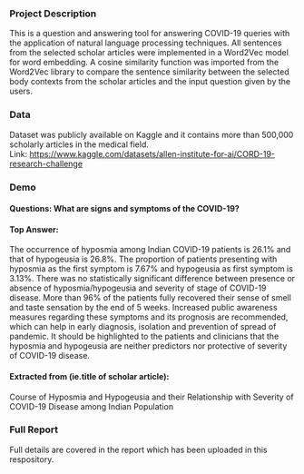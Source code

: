 ### Project Description
This is a question and answering tool for answering COVID-19 queries with the application of natural language processing techniques. All sentences from the selected scholar articles were implemented in a Word2Vec model for word embedding. 
A cosine similarity function was imported from the Word2Vec library to compare the sentence similarity between the selected body contexts from the scholar articles and the input question given by the users.

### Data
Dataset was publicly available on Kaggle and it contains more than 500,000 scholarly articles in the medical field. <br>
Link: https://www.kaggle.com/datasets/allen-institute-for-ai/CORD-19-research-challenge

### Demo

#### Questions: What are signs and symptoms of the COVID-19?
#### Top Answer: 
The occurrence of hyposmia among Indian COVID-19 patients is 26.1% and that of hypogeusia is 26.8%. The proportion of
patients presenting with hyposmia as the first symptom is 7.67% and hypogeusia as first symptom is 3.13%. There was no
statistically significant difference between presence or absence of hyposmia/hypogeusia and severity of stage of COVID-19
disease. More than 96% of the patients fully recovered their sense of smell and taste sensation by the end of 5 weeks.
Increased public awareness measures regarding these symptoms and its prognosis are recommended, which can help in
early diagnosis, isolation and prevention of spread of pandemic. It should be highlighted to the patients and clinicians that
the hyposmia and hypogeusia are neither predictors nor protective of severity of COVID-19 disease.
#### Extracted from (ie.title of scholar article):
Course of Hyposmia and Hypogeusia and their Relationship with Severity of COVID-19 Disease among Indian Population

### Full Report
Full details are covered in the report which has been uploaded in this respository.
